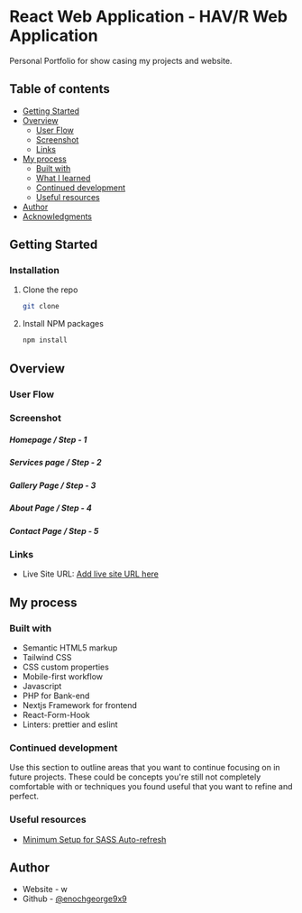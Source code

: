 # React Web Application - HAV/R Web Application

Personal Portfolio for show casing my projects and website.

## Table of contents

-   [Getting Started](#getting-started)
-   [Overview](#overview)
    -   [User Flow](#user-flow)
    -   [Screenshot](#screenshot)
    -   [Links](#links)
-   [My process](#my-process)
    -   [Built with](#built-with)
    -   [What I learned](#what-i-learned)
    -   [Continued development](#continued-development)
    -   [Useful resources](#useful-resources)
-   [Author](#author)
-   [Acknowledgments](#acknowledgments)

## Getting Started

### Installation

1. Clone the repo
    ```sh
    git clone
    ```
2. Install NPM packages
    ```sh
    npm install
    ```

## Overview

### User Flow



### Screenshot

##### Homepage / Step - 1


##### Services page / Step - 2



##### Gallery Page / Step - 3



##### About Page / Step - 4



##### Contact Page / Step - 5



### Links

-   Live Site URL: [Add live site URL here](https://your-live-site-url.com)

## My process

### Built with

-   Semantic HTML5 markup
-   Tailwind CSS
-   CSS custom properties
-   Mobile-first workflow
-   Javascript
-   PHP for Bank-end
-   Nextjs Framework for frontend
-   React-Form-Hook
-   Linters: prettier and eslint

### Continued development

Use this section to outline areas that you want to continue focusing on in future projects. These could be concepts you're still not completely comfortable with or techniques you found useful that you want to refine and perfect.

### Useful resources

-   [Minimum Setup for SASS Auto-refresh](https://thinkdobecreate.com/articles/minimum-static-site-sass-setup/)

## Author

-   Website - w
-   Github - [@enochgeorge9x9](https://github.com/enochgeorge9x9)
